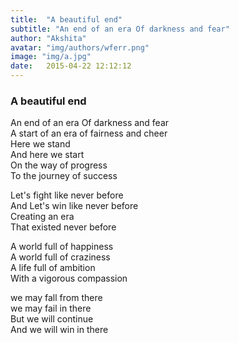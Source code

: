 ```yaml
---
title:  "A beautiful end"
subtitle: "An end of an era Of darkness and fear"
author: "Akshita"
avatar: "img/authors/wferr.png"
image: "img/a.jpg"
date:   2015-04-22 12:12:12
---
```


### A beautiful end
 

An end of an era Of darkness and fear<br />
A start of an era of fairness and cheer<br />
Here we stand <br />
And here we start<br />
On the way of progress<br />
To the journey of success<br />


Let's fight like never before<br />
And Let's win like never before<br />
Creating an era <br />
That existed never before<br />

A world full of happiness<br />
A world full of craziness<br />
A life full of ambition<br />
With a vigorous compassion<br />

we may fall from there<br />
we may fail in there <br />
But we will continue<br />
And we will win in there<br />
